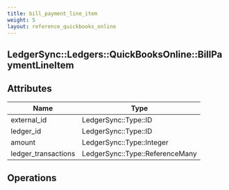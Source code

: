 ```yaml
---
title: bill_payment_line_item
weight: 5
layout: reference_quickbooks_online
---
```


## LedgerSync::Ledgers::QuickBooksOnline::BillPaymentLineItem

## Attributes

| Name | Type |
| ---- | ---- |
| external_id | LedgerSync::Type::ID |
| ledger_id | LedgerSync::Type::ID |
| amount | LedgerSync::Type::Integer |
| ledger_transactions | LedgerSync::Type::ReferenceMany |


## Operations

